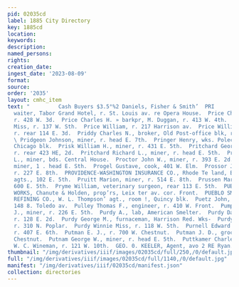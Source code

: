 ```yaml
---
pid: 02035cd
label: 1885 City Directory
key: 1885cd
location: 
keywords: 
description: 
named_persons: 
rights: 
creation_date: 
ingest_date: '2023-08-09'
format: 
source: 
order: '2035'
layout: cmhc_item
text: "         Cash Buyers $3.5°%2 Daniels, Fisher & Smith’  PRI          Price Anthony,
  waiter, Tabor Grand Hotel, r. St. Louis av. re Opera House.  Price Charles G., assayer,
  r. 428 W. 3d.  Price Charles H. » barkpr, M. Duggan, r. 413 W. 4th.  Price Mollie
  Miss, r. 137 W. Sth.  Price William, r. 217 Harrison av.  Price William H., miner,
  r. rear 114 E. 3d.  Priddy Charles N., broker, Old Post-office blk, r. 408 E. 4th.
  \ Pridgeon Johnson, miner, r. head E. 7th.  Pringer Henry, wks. Polecrenet r. 6
  Chicago blk.  Prisk William H., miner, r. 431 E. 5th.  Pritchard George, engineer,
  r. rear 423 HE, 2d.  Pritchard Richard L., miner, r. head E. 5th.  Prizer Harry
  L., miner, bds. Central House.  Proctor John W., miner, r. 393 E. 2d.  Proctor Joseph,
  miner, 1 . head E. Sth.  Progel Gustave, cook, 401 W. Elm.  Prossor J. H. Mrs.,
  r. 227 E. 8th.  PROVIDENCE-WASHINGTON INSURANCE CO., Rhode Te land, Buck & Steel
  agts., 102 E. 5th.  Pruitt Marion, miner, r. 514 E. 8th.  Prussen Maria Mrs., r.
  600 E. 5th.  Pryme William, veterinary surgeon, rear 113 E. 5th.  PUBLIC SAMPLING
  WORKS, Chanute & Holden, prop’rs, Leix ter av. cor. Front.  PUEBLO SMELTING AND
  REFINING CO., W. L. Thompson’ agt., room !, Quincy blk.  Puetz John, miner, r. rear
  148 8. Toledo av.  Pulley Thomas F., engineer, r. 410 W. Front.  Pumphrey Homer
  J., miner, r. 226 E. 5th.  Purdy A., lab, American Smelter.  Purdy David N., furnaceman,
  r. 128 E. 2d.  Purdy George M., furnaceman, Harrison Red. Wks-  Purdy Solomon M.,
  r. 310 N. Poplar.  Purdy Winnie Miss, r. 118 W. 5th.  Purnell Edward R., miner,
  r. 407 E. 6th.  Putman E. J., r. 700 W. Chestnut.  Putman J. D., grocer, 700 W.
  Chestnut.  Putnam George W., miner, r. head E. 5th.  Puttkamer Charles, tailor,
  W. C. Wineman, r. 121 W. 10th.  GEO. 0. KEELER, Agent, avo 2 RE Ryan.            "
thumbnail: "/img/derivatives/iiif/images/02035cd/full/250,/0/default.jpg"
full: "/img/derivatives/iiif/images/02035cd/full/1140,/0/default.jpg"
manifest: "/img/derivatives/iiif/02035cd/manifest.json"
collection: directories
---
```

